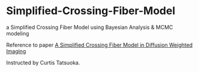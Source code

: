 # Simplified-Crossing-Fiber-Model
a Simplified Crossing Fiber Model using Bayesian Analysis &amp; MCMC modeling


Reference to paper [A Simplified Crossing Fiber Model in Diffusion Weighted Imaging](https://www.frontiersin.org/articles/10.3389/fnins.2019.00492/full)

Instructed by Curtis Tatsuoka.
